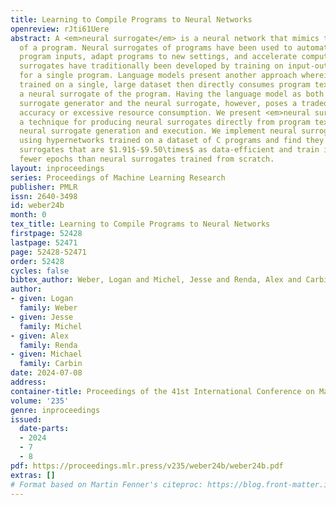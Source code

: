 ```yaml
---
title: Learning to Compile Programs to Neural Networks
openreview: rJti61Uere
abstract: A <em>neural surrogate</em> is a neural network that mimics the behavior
  of a program. Neural surrogates of programs have been used to automatically tune
  program inputs, adapt programs to new settings, and accelerate computations. Neural
  surrogates have traditionally been developed by training on input-output examples
  for a single program. Language models present another approach wherein a model is
  trained on a single, large dataset then directly consumes program text, to act as
  a neural surrogate of the program. Having the language model as both the neural
  surrogate generator and the neural surrogate, however, poses a tradeoff of limited
  accuracy or excessive resource consumption. We present <em>neural surrogate compilation</em>,
  a technique for producing neural surrogates directly from program text without coupling
  neural surrogate generation and execution. We implement neural surrogate compilers
  using hypernetworks trained on a dataset of C programs and find they produce neural
  surrogates that are $1.91$-$9.50\times$ as data-efficient and train in $4.31$-$7.28\times$
  fewer epochs than neural surrogates trained from scratch.
layout: inproceedings
series: Proceedings of Machine Learning Research
publisher: PMLR
issn: 2640-3498
id: weber24b
month: 0
tex_title: Learning to Compile Programs to Neural Networks
firstpage: 52428
lastpage: 52471
page: 52428-52471
order: 52428
cycles: false
bibtex_author: Weber, Logan and Michel, Jesse and Renda, Alex and Carbin, Michael
author:
- given: Logan
  family: Weber
- given: Jesse
  family: Michel
- given: Alex
  family: Renda
- given: Michael
  family: Carbin
date: 2024-07-08
address:
container-title: Proceedings of the 41st International Conference on Machine Learning
volume: '235'
genre: inproceedings
issued:
  date-parts:
  - 2024
  - 7
  - 8
pdf: https://proceedings.mlr.press/v235/weber24b/weber24b.pdf
extras: []
# Format based on Martin Fenner's citeproc: https://blog.front-matter.io/posts/citeproc-yaml-for-bibliographies/
---
```

